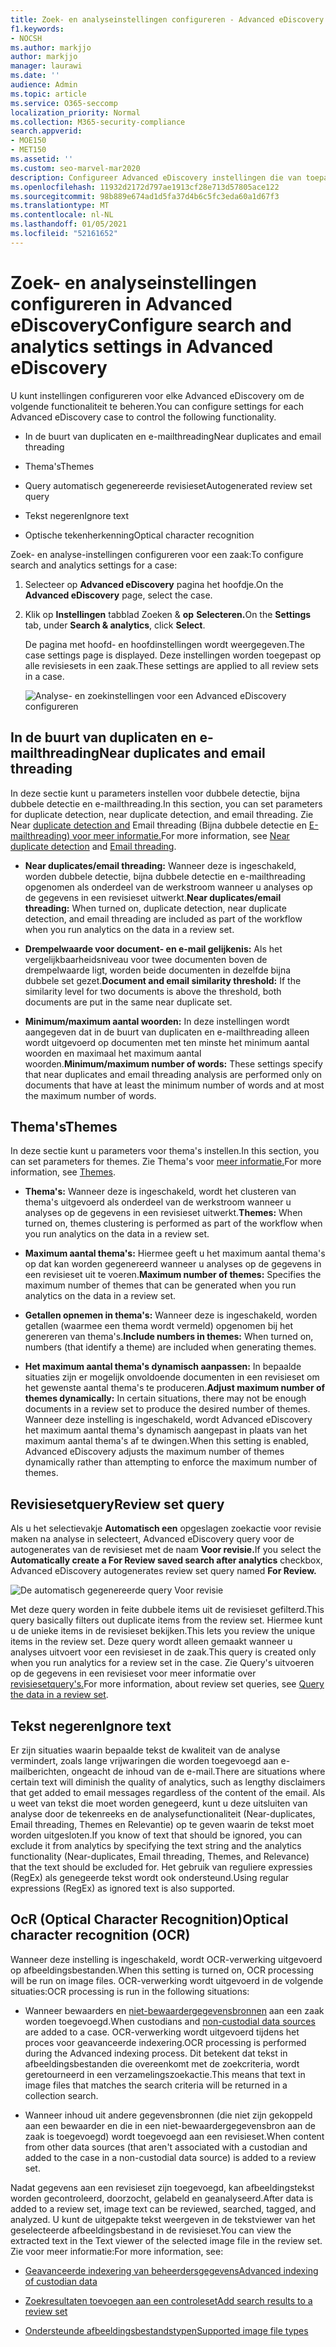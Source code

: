 ```yaml
---
title: Zoek- en analyseinstellingen configureren - Advanced eDiscovery
f1.keywords:
- NOCSH
ms.author: markjjo
author: markjjo
manager: laurawi
ms.date: ''
audience: Admin
ms.topic: article
ms.service: O365-seccomp
localization_priority: Normal
ms.collection: M365-security-compliance
search.appverid:
- MOE150
- MET150
ms.assetid: ''
ms.custom: seo-marvel-mar2020
description: Configureer Advanced eDiscovery instellingen die van toepassing zijn op alle revisiesets in een zaak. Dit omvat instellingen voor analyse en optische tekenherkenning.
ms.openlocfilehash: 11932d2172d797ae1913cf28e713d57805ace122
ms.sourcegitcommit: 98b889e674ad1d5fa37d4b6c5fc3eda60a1d67f3
ms.translationtype: MT
ms.contentlocale: nl-NL
ms.lasthandoff: 01/05/2021
ms.locfileid: "52161652"
---
```

# <a name="configure-search-and-analytics-settings-in-advanced-ediscovery"></a><span data-ttu-id="aa588-104">Zoek- en analyseinstellingen configureren in Advanced eDiscovery</span><span class="sxs-lookup"><span data-stu-id="aa588-104">Configure search and analytics settings in Advanced eDiscovery</span></span>

<span data-ttu-id="aa588-105">U kunt instellingen configureren voor elke Advanced eDiscovery om de volgende functionaliteit te beheren.</span><span class="sxs-lookup"><span data-stu-id="aa588-105">You can configure settings for each Advanced eDiscovery case to control the following functionality.</span></span>

- <span data-ttu-id="aa588-106">In de buurt van duplicaten en e-mailthreading</span><span class="sxs-lookup"><span data-stu-id="aa588-106">Near duplicates and email threading</span></span>

- <span data-ttu-id="aa588-107">Thema's</span><span class="sxs-lookup"><span data-stu-id="aa588-107">Themes</span></span>

- <span data-ttu-id="aa588-108">Query automatisch gegenereerde revisieset</span><span class="sxs-lookup"><span data-stu-id="aa588-108">Autogenerated review set query</span></span>

- <span data-ttu-id="aa588-109">Tekst negeren</span><span class="sxs-lookup"><span data-stu-id="aa588-109">Ignore text</span></span>

- <span data-ttu-id="aa588-110">Optische tekenherkenning</span><span class="sxs-lookup"><span data-stu-id="aa588-110">Optical character recognition</span></span>

<span data-ttu-id="aa588-111">Zoek- en analyse-instellingen configureren voor een zaak:</span><span class="sxs-lookup"><span data-stu-id="aa588-111">To configure search and analytics settings for a case:</span></span>

1. <span data-ttu-id="aa588-112">Selecteer op **Advanced eDiscovery** pagina het hoofdje.</span><span class="sxs-lookup"><span data-stu-id="aa588-112">On the **Advanced eDiscovery** page, select the case.</span></span>

2. <span data-ttu-id="aa588-113">Klik op **Instellingen** tabblad Zoeken & **op** **Selecteren.**</span><span class="sxs-lookup"><span data-stu-id="aa588-113">On the **Settings** tab, under **Search & analytics**, click **Select**.</span></span>

   <span data-ttu-id="aa588-114">De pagina met hoofd- en hoofdinstellingen wordt weergegeven.</span><span class="sxs-lookup"><span data-stu-id="aa588-114">The case settings page is displayed.</span></span> <span data-ttu-id="aa588-115">Deze instellingen worden toegepast op alle revisiesets in een zaak.</span><span class="sxs-lookup"><span data-stu-id="aa588-115">These settings are applied to all review sets in a case.</span></span>

   ![Analyse- en zoekinstellingen voor een Advanced eDiscovery configureren](../media/AeDCaseSettings.png)

## <a name="near-duplicates-and-email-threading"></a><span data-ttu-id="aa588-117">In de buurt van duplicaten en e-mailthreading</span><span class="sxs-lookup"><span data-stu-id="aa588-117">Near duplicates and email threading</span></span>

<span data-ttu-id="aa588-118">In deze sectie kunt u parameters instellen voor dubbele detectie, bijna dubbele detectie en e-mailthreading.</span><span class="sxs-lookup"><span data-stu-id="aa588-118">In this section, you can set parameters for duplicate detection, near duplicate detection, and email threading.</span></span> <span data-ttu-id="aa588-119">Zie Near [duplicate detection and](near-duplicate-detection-in-advanced-ediscovery.md) Email threading (Bijna dubbele detectie en [E-mailthreading) voor meer informatie.](email-threading-in-advanced-ediscovery.md)</span><span class="sxs-lookup"><span data-stu-id="aa588-119">For more information, see [Near duplicate detection](near-duplicate-detection-in-advanced-ediscovery.md) and [Email threading](email-threading-in-advanced-ediscovery.md).</span></span>

- <span data-ttu-id="aa588-120">**Near duplicates/email threading:** Wanneer deze is ingeschakeld, worden dubbele detectie, bijna dubbele detectie en e-mailthreading opgenomen als onderdeel van de werkstroom wanneer u analyses op de gegevens in een revisieset uitwerkt.</span><span class="sxs-lookup"><span data-stu-id="aa588-120">**Near duplicates/email threading:** When turned on, duplicate detection, near duplicate detection, and email threading are included as part of the workflow when you run analytics on the data in a review set.</span></span>

- <span data-ttu-id="aa588-121">**Drempelwaarde voor document- en e-mail gelijkenis:** Als het vergelijkbaarheidsniveau voor twee documenten boven de drempelwaarde ligt, worden beide documenten in dezelfde bijna dubbele set gezet.</span><span class="sxs-lookup"><span data-stu-id="aa588-121">**Document and email similarity threshold:** If the similarity level for two documents is above the threshold, both documents are put in the same near duplicate set.</span></span>

- <span data-ttu-id="aa588-122">**Minimum/maximum aantal woorden:** In deze instellingen wordt aangegeven dat in de buurt van duplicaten en e-mailthreading alleen wordt uitgevoerd op documenten met ten minste het minimum aantal woorden en maximaal het maximum aantal woorden.</span><span class="sxs-lookup"><span data-stu-id="aa588-122">**Minimum/maximum number of words:** These settings specify that near duplicates and email threading analysis are performed only on documents that have at least the minimum number of words and at most the maximum number of words.</span></span>

## <a name="themes"></a><span data-ttu-id="aa588-123">Thema's</span><span class="sxs-lookup"><span data-stu-id="aa588-123">Themes</span></span>

<span data-ttu-id="aa588-124">In deze sectie kunt u parameters voor thema's instellen.</span><span class="sxs-lookup"><span data-stu-id="aa588-124">In this section, you can set parameters for themes.</span></span> <span data-ttu-id="aa588-125">Zie Thema's voor [meer informatie.](themes-in-advanced-ediscovery.md)</span><span class="sxs-lookup"><span data-stu-id="aa588-125">For more information, see [Themes](themes-in-advanced-ediscovery.md).</span></span>

- <span data-ttu-id="aa588-126">**Thema's:** Wanneer deze is ingeschakeld, wordt het clusteren van thema's uitgevoerd als onderdeel van de werkstroom wanneer u analyses op de gegevens in een revisieset uitwerkt.</span><span class="sxs-lookup"><span data-stu-id="aa588-126">**Themes:** When turned on, themes clustering is performed as part of the workflow when you run analytics on the data in a review set.</span></span>

- <span data-ttu-id="aa588-127">**Maximum aantal thema's:** Hiermee geeft u het maximum aantal thema's op dat kan worden gegenereerd wanneer u analyses op de gegevens in een revisieset uit te voeren.</span><span class="sxs-lookup"><span data-stu-id="aa588-127">**Maximum number of themes:** Specifies the maximum number of themes that can be generated when you run analytics on the data in a review set.</span></span>

- <span data-ttu-id="aa588-128">**Getallen opnemen in thema's:** Wanneer deze is ingeschakeld, worden getallen (waarmee een thema wordt vermeld) opgenomen bij het genereren van thema's.</span><span class="sxs-lookup"><span data-stu-id="aa588-128">**Include numbers in themes:** When turned on, numbers (that identify a theme) are included when generating themes.</span></span> 

- <span data-ttu-id="aa588-129">**Het maximum aantal thema's dynamisch aanpassen:** In bepaalde situaties zijn er mogelijk onvoldoende documenten in een revisieset om het gewenste aantal thema's te produceren.</span><span class="sxs-lookup"><span data-stu-id="aa588-129">**Adjust maximum number of themes dynamically:** In certain situations, there may not be enough documents in a review set to produce the desired number of themes.</span></span> <span data-ttu-id="aa588-130">Wanneer deze instelling is ingeschakeld, wordt Advanced eDiscovery het maximum aantal thema's dynamisch aangepast in plaats van het maximum aantal thema's af te dwingen.</span><span class="sxs-lookup"><span data-stu-id="aa588-130">When this setting is enabled, Advanced eDiscovery adjusts the maximum number of themes dynamically rather than attempting to enforce the maximum number of themes.</span></span>

## <a name="review-set-query"></a><span data-ttu-id="aa588-131">Revisiesetquery</span><span class="sxs-lookup"><span data-stu-id="aa588-131">Review set query</span></span>

<span data-ttu-id="aa588-132">Als u het selectievakje **Automatisch een** opgeslagen zoekactie voor revisie maken na analyse in selecteert, Advanced eDiscovery query voor de autogenerates van de revisieset met de naam **Voor revisie.**</span><span class="sxs-lookup"><span data-stu-id="aa588-132">If you select the **Automatically create a For Review saved search after analytics** checkbox, Advanced eDiscovery autogenerates review set query named **For Review.**</span></span> 

![De automatisch gegenereerde query Voor revisie](../media/AeDForReviewQuery.png)

<span data-ttu-id="aa588-134">Met deze query worden in feite dubbele items uit de revisieset gefilterd.</span><span class="sxs-lookup"><span data-stu-id="aa588-134">This query basically filters out duplicate items from the review set.</span></span> <span data-ttu-id="aa588-135">Hiermee kunt u de unieke items in de revisieset bekijken.</span><span class="sxs-lookup"><span data-stu-id="aa588-135">This lets you review the unique items in the review set.</span></span> <span data-ttu-id="aa588-136">Deze query wordt alleen gemaakt wanneer u analyses uitvoert voor een revisieset in de zaak.</span><span class="sxs-lookup"><span data-stu-id="aa588-136">This query is created only when you run analytics for a review set in the case.</span></span> <span data-ttu-id="aa588-137">Zie Query's uitvoeren op de gegevens in een revisieset voor meer informatie over [revisiesetquery's.](review-set-search.md)</span><span class="sxs-lookup"><span data-stu-id="aa588-137">For more information, about review set queries, see [Query the data in a review set](review-set-search.md).</span></span>

## <a name="ignore-text"></a><span data-ttu-id="aa588-138">Tekst negeren</span><span class="sxs-lookup"><span data-stu-id="aa588-138">Ignore text</span></span>

<span data-ttu-id="aa588-139">Er zijn situaties waarin bepaalde tekst de kwaliteit van de analyse vermindert, zoals lange vrijwaringen die worden toegevoegd aan e-mailberichten, ongeacht de inhoud van de e-mail.</span><span class="sxs-lookup"><span data-stu-id="aa588-139">There are situations where certain text will diminish the quality of analytics, such as lengthy disclaimers that get added to email messages regardless of the content of the email.</span></span> <span data-ttu-id="aa588-140">Als u weet van tekst die moet worden genegeerd, kunt u deze uitsluiten van analyse door de tekenreeks en de analysefunctionaliteit (Near-duplicates, Email threading, Themes en Relevantie) op te geven waarin de tekst moet worden uitgesloten.</span><span class="sxs-lookup"><span data-stu-id="aa588-140">If you know of text that should be ignored, you can exclude it from analytics by specifying the text string and the analytics functionality (Near-duplicates, Email threading, Themes, and Relevance) that the text should be excluded for.</span></span> <span data-ttu-id="aa588-141">Het gebruik van reguliere expressies (RegEx) als genegeerde tekst wordt ook ondersteund.</span><span class="sxs-lookup"><span data-stu-id="aa588-141">Using regular expressions (RegEx) as ignored text is also supported.</span></span> 

## <a name="optical-character-recognition-ocr"></a><span data-ttu-id="aa588-142">OcR (Optical Character Recognition)</span><span class="sxs-lookup"><span data-stu-id="aa588-142">Optical character recognition (OCR)</span></span>

<span data-ttu-id="aa588-143">Wanneer deze instelling is ingeschakeld, wordt OCR-verwerking uitgevoerd op afbeeldingsbestanden.</span><span class="sxs-lookup"><span data-stu-id="aa588-143">When this setting is turned on, OCR processing will be run on image files.</span></span> <span data-ttu-id="aa588-144">OCR-verwerking wordt uitgevoerd in de volgende situaties:</span><span class="sxs-lookup"><span data-stu-id="aa588-144">OCR processing is run in the following situations:</span></span>

- <span data-ttu-id="aa588-145">Wanneer bewaarders en [niet-bewaardergegevensbronnen](non-custodial-data-sources.md) aan een zaak worden toegevoegd.</span><span class="sxs-lookup"><span data-stu-id="aa588-145">When custodians and [non-custodial data sources](non-custodial-data-sources.md) are added to a case.</span></span> <span data-ttu-id="aa588-146">OCR-verwerking wordt uitgevoerd tijdens het proces voor geavanceerde indexering.</span><span class="sxs-lookup"><span data-stu-id="aa588-146">OCR processing is performed during the Advanced indexing process.</span></span> <span data-ttu-id="aa588-147">Dit betekent dat tekst in afbeeldingsbestanden die overeenkomt met de zoekcriteria, wordt geretourneerd in een verzamelingszoekactie.</span><span class="sxs-lookup"><span data-stu-id="aa588-147">This means that text in image files that matches the search criteria will be returned in a collection search.</span></span>

- <span data-ttu-id="aa588-148">Wanneer inhoud uit andere gegevensbronnen (die niet zijn gekoppeld aan een bewaarder en die in een niet-bewaardergegevensbron aan de zaak is toegevoegd) wordt toegevoegd aan een revisieset.</span><span class="sxs-lookup"><span data-stu-id="aa588-148">When content from other data sources (that aren't associated with a custodian and added to the case in a non-custodial data source) is added to a review set.</span></span>

<span data-ttu-id="aa588-149">Nadat gegevens aan een revisieset zijn toegevoegd, kan afbeeldingstekst worden gecontroleerd, doorzocht, gelabeld en geanalyseerd.</span><span class="sxs-lookup"><span data-stu-id="aa588-149">After data is added to a review set, image text can be reviewed, searched, tagged, and analyzed.</span></span> <span data-ttu-id="aa588-150">U kunt de uitgepakte tekst weergeven in de tekstviewer van het geselecteerde afbeeldingsbestand in de revisieset.</span><span class="sxs-lookup"><span data-stu-id="aa588-150">You can view the extracted text in the Text viewer of the selected image file in the review set.</span></span> <span data-ttu-id="aa588-151">Zie voor meer informatie:</span><span class="sxs-lookup"><span data-stu-id="aa588-151">For more information, see:</span></span>

- [<span data-ttu-id="aa588-152">Geavanceerde indexering van beheerdersgegevens</span><span class="sxs-lookup"><span data-stu-id="aa588-152">Advanced indexing of custodian data</span></span>](indexing-custodian-data.md)

- [<span data-ttu-id="aa588-153">Zoekresultaten toevoegen aan een controleset</span><span class="sxs-lookup"><span data-stu-id="aa588-153">Add search results to a review set</span></span>](add-data-to-review-set.md#optical-character-recognition)

- [<span data-ttu-id="aa588-154">Ondersteunde afbeeldingsbestandstypen</span><span class="sxs-lookup"><span data-stu-id="aa588-154">Supported image file types</span></span>](supported-filetypes-ediscovery20.md#image)
